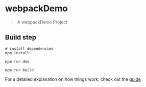 # webpackDemo
> A webpackDemo Project

## Build step
```
# install dependencies
npm install

npm run dev

npm run build
```
For a detailed explanation on how things work, check out the [guide](https://github.com/wujimin515600/webpackDemo)